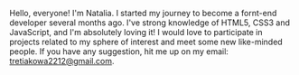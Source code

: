 Hello, everyone! I'm Natalia.
I started my journey to become a fornt-end developer several months ago. I've strong knowledge of HTML5, CSS3 and JavaScript, and I'm absolutely loving it!
I would love to participate in projects related to my sphere of interest and meet some new like-minded people. 
If you have any suggestion, hit me up on my email: tretiakowa2212@gmail.com. 
